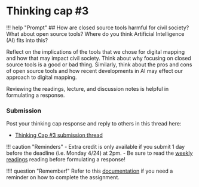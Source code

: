 # Thinking cap #3

!!! help "Prompt"
    ## How are closed source tools harmful for civil society? What about open source tools? Where do you think Artificial Intelligence (AI) fits into this?

Reflect on the implications of the tools that we chose for digital mapping and how that may impact civil society. Think about why focusing on closed source tools is a good or bad thing. Similarly, think about the pros and cons of open source tools and how recent developments in AI may effect our approach to digital mapping.

Reviewing the readings, lecture, and discussion notes is helpful in formulating a response.

### Submission

Post your thinking cap response and reply to others in this thread here:

- [Thinking Cap #3 submission thread](https://github.com/albertkun/23S-ASIAAM-191A/discussions/12)

!!! caution "Reminders"
    - Extra credit is only available if you submit 1 day before the deadline (i.e. Monday 4/24) at 2pm.
    - Be sure to read the [weekly readings](reading.md) reading before formulating a response!

!!!! question "Remember!"
    Refer to this [documentation](../../help/thinking_caps.md) if you need a reminder on how to complete the assignment.
